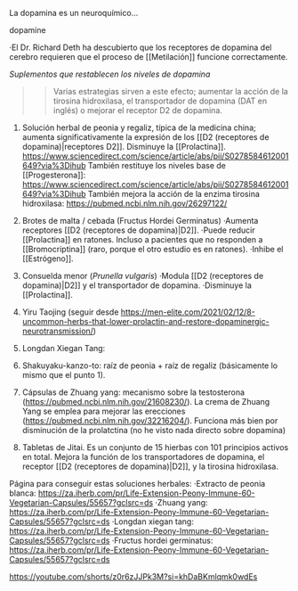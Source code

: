 La dopamina es un neuroquímico...

dopamine

·El Dr. Richard Deth ha descubierto que los receptores de dopamina del cerebro requieren que el proceso de [[Metilación]] funcione correctamente.

*Suplementos que restablecen los niveles de dopamina*
>> Varias estrategias sirven a este efecto; aumentar la acción de la tirosina hidroxilasa, el transportador de dopamina (DAT en inglés) o mejorar el receptor D2 de dopamina.

1. Solución herbal de peonia y regaliz, típica de la medicina china; aumenta significativamente la expresión de los [[D2 (receptores de dopamina)|receptores D2]]. Disminuye la [[Prolactina]].
	https://www.sciencedirect.com/science/article/abs/pii/S0278584612001649?via%3Dihub
También restituye los niveles base de [[Progesterona]]: 
	https://www.sciencedirect.com/science/article/abs/pii/S0278584612001649?via%3Dihub
También mejora la acción de la enzima tirosina hidroxilasa: https://pubmed.ncbi.nlm.nih.gov/26297122/

2. Brotes de malta / cebada (Fructus Hordei Germinatus)
	·Aumenta receptores [[D2 (receptores de dopamina)|D2]].
	·Puede reducir [[Prolactina]] en ratones. Incluso a pacientes que no responden a [[Bromocriptina]] (raro, porque el otro estudio es en ratones).
	·Inhibe el [[Estrógeno]].

3. Consuelda menor (*Prunella vulgaris*)
	·Modula [[D2 (receptores de dopamina)|D2]] y el transportador de dopamina.
	·Disminuye la [[Prolactina]].

4. Yiru Taojing (seguir desde https://men-elite.com/2021/02/12/8-uncommon-herbs-that-lower-prolactin-and-restore-dopaminergic-neurotransmission/)
5. Longdan Xiegan Tang: 
6. Shakuyaku-kanzo-to: raíz de peonia + raíz de regaliz (básicamente lo mismo que el punto 1). 
7. Cápsulas de Zhuang yang: mecanismo sobre la testosterona (https://pubmed.ncbi.nlm.nih.gov/21608230/). La crema de Zhuang Yang se emplea para mejorar las erecciones (https://pubmed.ncbi.nlm.nih.gov/32216204/). Funciona más bien por disminución de la prolatctina (no he visto nada directo sobre dopamina)
8. Tabletas de Jitai. Es un conjunto de 15 hierbas con 101 principios activos en total. Mejora la función de los transportadores de dopamina, el receptor [[D2 (receptores de dopamina)|D2]], y la tirosina hidroxilasa. 

Página para conseguir estas soluciones herbales:
	·Extracto de peonia blanca: https://za.iherb.com/pr/Life-Extension-Peony-Immune-60-Vegetarian-Capsules/55657?gclsrc=ds
	·Zhuang yang: https://za.iherb.com/pr/Life-Extension-Peony-Immune-60-Vegetarian-Capsules/55657?gclsrc=ds
	·Longdan xiegan tang: https://za.iherb.com/pr/Life-Extension-Peony-Immune-60-Vegetarian-Capsules/55657?gclsrc=ds
	·Fructus hordei germinatus: https://za.iherb.com/pr/Life-Extension-Peony-Immune-60-Vegetarian-Capsules/55657?gclsrc=ds

https://youtube.com/shorts/z0r6zJJPk3M?si=khDaBKmlqmk0wdEs